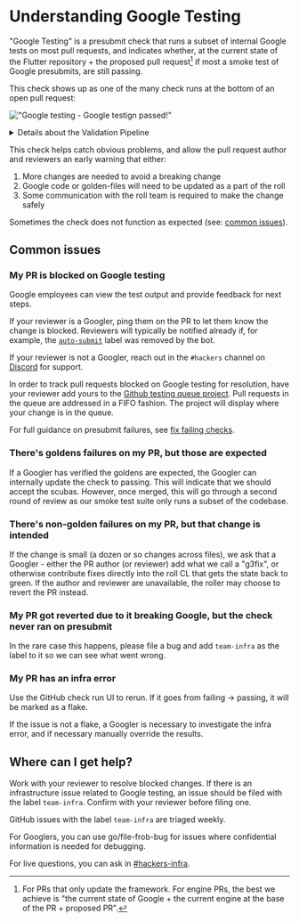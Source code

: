 # Understanding Google Testing

"Google Testing" is a presubmit check that runs a subset of internal Google
tests on most pull requests, and indicates whether, at the current state of the
Flutter repository + the proposed pull request[^note-for-engine] if most a smoke
test of Google presubmits, are still passing.

[^note-for-engine]:
    For PRs that only update the framework. For engine PRs, the
    best we achieve is "the current state of Google + the current engine at the base
    of the PR + proposed PR".

This check shows up as one of the many check runs at the bottom of an open pull
request:

!["Google testing - Google testign passed!"](https://user-images.githubusercontent.com/38773539/221321907-edaca6c3-2165-4bfe-b436-00fcd64e820e.png)

<details>

<summary>Details about the Validation Pipeline</summary>

1. Triggering google testing (<1 minute)

   Google testing starts once an approval from a member of flutter-hackers is given. For Googlers, the check is run immediately.
   Google testing is triggered on GitHub webhooks, and uses a 30-minute cron job to backfill when webhooks are dropped.

2. Running google testing (30 minutes)

   A subset of tests have been selected to run on presubmit as our smoke test suite. This gives quick, high coverage for PRs without running everything.

3. Propagating results back to GitHub (30 minutes)

   Once Google Testing finishes, it takes up to 1 hour for the results to be propagated back to Github. Once the result is available on Github, it will show "Google Testing" as either "success" or "failure".

</details>

This check helps catch obvious problems, and allow the pull request author and
reviewers an early warning that either:

1. More changes are needed to avoid a breaking change
1. Google code or golden-files will need to be updated as a part of the roll
1. Some communication with the roll team is required to make the change safely

Sometimes the check does not function as expected (see: [common issues](#common-issues)).

## Common issues

### My PR is blocked on Google testing

Google employees can view the test output and provide feedback for next steps.

If your reviewer is a Googler, ping them on the PR to let them know the change is blocked.
Reviewers will typically be notified already if, for example, the [`auto-submit`](Autosubmit-bot.md)
label was removed by the bot.

If your reviewer is not a Googler, reach out in the `#hackers` channel on [Discord](../contributing/Chat.md)
for support.

In order to track pull requests blocked on Google testing for resolution, have your reviewer add yours to
the [Github testing queue project](https://github.com/orgs/flutter/projects/200). Pull requests in the queue
are addressed in a FIFO fashion. The project will display where your change is in the queue.

For full guidance on presubmit failures, see [fix failing checks](../contributing/testing/Fix-failing-checks.md#google-testing).

### There's goldens failures on my PR, but those are expected

If a Googler has verified the goldens are expected, the Googler can internally update the check to passing. This will indicate that we should accept the scubas. However, once merged, this will go through a second round of review as our smoke test suite only runs a subset of the codebase.

### There's non-golden failures on my PR, but that change is intended

If the change is small (a dozen or so changes across files), we ask that a Googler - either the PR author (or reviewer) add what we call
a "g3fix", or otherwise contribute fixes directly into the roll CL that gets the state back to green. If the author and reviewer are unavailable, the roller may choose to revert the PR instead.

### My PR got reverted due to it breaking Google, but the check never ran on presubmit

In the rare case this happens, please file a bug and add `team-infra` as the label to it so we can see what went wrong.

### My PR has an infra error

Use the GitHub check run UI to rerun. If it goes from failing -> passing, it will be marked as a flake.

If the issue is not a flake, a Googler is necessary to investigate the infra error, and if necessary
manually override the results.

## Where can I get help?

Work with your reviewer to resolve blocked changes. If there is an infrastructure issue related to Google testing,
an issue should be filed with the label `team-infra`. Confirm with your reviewer before filing one.

GitHub issues with the label `team-infra` are triaged weekly.

For Googlers, you can use go/file-frob-bug for issues where confidential information is needed for debugging.

For live questions, you can ask in [#hackers-infra](https://discord.com/channels/608014603317936148/608021351567065092).
